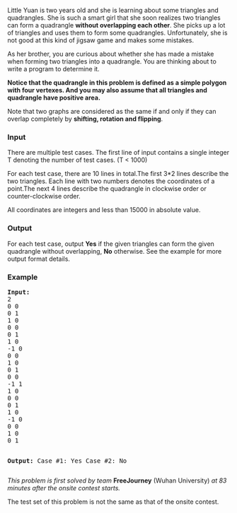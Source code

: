 <p>Little Yuan is two years old and she is learning about some triangles and quadrangles. She is such a smart girl that she soon realizes two triangles can form a quadrangle <strong>without overlapping each other</strong>. She picks up a lot of triangles and uses them to form some quadrangles. Unfortunately, she is not good at this kind of jigsaw game and makes some mistakes.</p>
<p>As her brother, you are curious about whether she has made a mistake when forming two triangles into a quadrangle. You are thinking about to write a program to determine it.</p>
<p><strong>Notice that the quadrangle in this problem is defined as a simple polygon with four vertexes. And you may also assume that all triangles and quadrangle have positive area.</strong></p>
<p>Note that two graphs are considered as the same if and only if they can overlap completely by <strong>shifting, rotation and flipping</strong>.</p>
<h3>Input</h3>
<p>There are multiple test cases. The first line of input contains a single integer T denoting the number of test cases. (T &lt; 1000)</p>
<p>For each test case, there are 10 lines in total.The first 3*2 lines describe the two triangles. Each line with two numbers denotes the coordinates of a point.The next 4 lines describe the quadrangle in clockwise order or counter-clockwise order.</p>
<p>All coordinates are integers and less than 15000 in absolute value.</p>
<h3>Output</h3>
<p>For each test case, output <strong>Yes</strong> if the given triangles can form the given quadrangle&nbsp;without overlapping, <strong>No</strong> otherwise. See the example for more output format details.</p>
<h3>Example</h3>
<pre><strong>Input:</strong>
2
0 0
0 1
1 0
0 0
0 1
1 0
-1 0
0 0
1 0
0 1
0 0
-1 1
1 0
0 0
0 1
1 0
-1 0
0 0
1 0
0 1

<strong>Output:</strong>
Case #1: Yes
Case #2: No
</pre>
<p><em>This problem is first solved by team</em> <strong>FreeJourney</strong> (Wuhan University)<em> at 83 minutes after the onsite contest starts.</em></p>
<p>The test set of this problem is not the same as that of the onsite contest.</p>